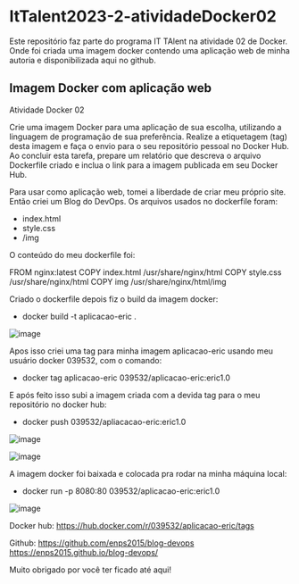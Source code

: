 # ItTalent2023-2-atividadeDocker02
Este repositório faz parte do programa IT TAlent na atividade 02 de Docker. Onde foi criada uma imagem docker contendo uma aplicação web de minha autoria e disponibilizada aqui no github.

## Imagem Docker com aplicação web

Atividade Docker 02

Crie uma imagem Docker para uma aplicação de sua escolha, utilizando a linguagem de programação de sua preferência. Realize a etiquetagem (tag) desta imagem e faça o envio para o seu repositório pessoal no Docker Hub. Ao concluir esta tarefa, prepare um relatório que descreva o arquivo Dockerfile criado e inclua o link para a imagem publicada em seu Docker Hub. 


Para usar como aplicação web, tomei a liberdade de criar meu próprio site. Então criei um Blog do DevOps. Os arquivos usados no dockerfile foram:
- index.html
- style.css
- /img

O conteúdo do meu dockerfile foi:

FROM nginx:latest
COPY index.html /usr/share/nginx/html
COPY style.css /usr/share/nginx/html
COPY img /usr/share/nginx/html/img

Criado o dockerfile depois fiz o build da imagem docker:

- docker build -t aplicacao-eric .

![image](https://github.com/enps2015/ItTalent2023-2-atividadeDocker02/assets/84017071/f82cfe9e-88d7-4374-a290-c92b07dc799a)

  
Apos isso criei uma tag para minha imagem aplicacao-eric usando meu usuário docker 039532, com o comando:

- docker tag aplicacao-eric 039532/aplicacao-eric:eric1.0

E após feito isso subi a imagem criada com a devida tag para o meu repositório no docker hub:

- docker push 039532/apliacacao-eric:eric1.0

![image](https://github.com/enps2015/ItTalent2023-2-atividadeDocker02/assets/84017071/83bbdc10-6a0d-48cc-b942-bd78a4737453)

![image](https://github.com/enps2015/ItTalent2023-2-atividadeDocker02/assets/84017071/b96b4db8-6c1f-405b-a04e-41efc2538b13)

A imagem docker foi baixada e colocada pra rodar na minha máquina local:

- docker run -p 8080:80 039532/aplicacao-eric:eric1.0

![image](https://github.com/enps2015/ItTalent2023-2-atividadeDocker02/assets/84017071/635809cf-80ab-4f2c-a800-2fbcc6f4eb2e)


Docker hub:
https://hub.docker.com/r/039532/aplicacao-eric/tags

Github:
https://github.com/enps2015/blog-devops
https://enps2015.github.io/blog-devops/

Muito obrigado por você ter ficado até aqui!




